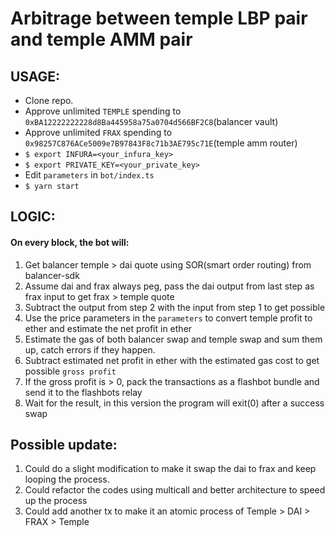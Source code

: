 # Arbitrage between temple LBP pair and temple AMM pair

## USAGE:
* Clone repo.
* Approve unlimited `TEMPLE` spending to `0xBA12222222228d8Ba445958a75a0704d566BF2C8`(balancer vault)
* Approve unlimited `FRAX` spending to `0x98257C876ACe5009e7B97843F8c71b3AE795c71E`(temple amm router)
* ```$ export INFURA=<your_infura_key>```
* ```$ export PRIVATE_KEY=<your_private_key>```
* Edit `parameters` in `bot/index.ts`
* `$ yarn start`

## LOGIC:
#### On every block, the bot will: 
1. Get balancer temple > dai quote using SOR(smart order routing) from balancer-sdk
2. Assume dai and frax always peg, pass the dai output from last step as frax input to get frax > temple quote
3. Subtract the output from step 2 with the input from step 1 to get possible 
4. Use the price parameters in the `parameters` to convert temple profit to ether and estimate the net profit in ether
5. Estimate the gas of both balancer swap and temple swap and sum them up, catch errors if they happen.
6. Subtract estimated net profit in ether with the estimated gas cost to get possible `gross profit`
7. If the gross profit is > 0, pack the transactions as a flashbot bundle and send it to the flashbots relay
8. Wait for the result, in this version the program will exit(0) after a success swap

## Possible update:
1. Could do a slight modification to make it swap the dai to frax and keep looping the process.
2. Could refactor the codes using multicall and better architecture to speed up the process
3. Could add another tx to make it an atomic process of Temple > DAI > FRAX > Temple
